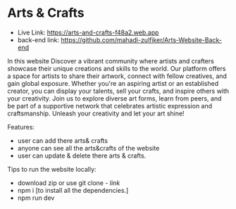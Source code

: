 # Arts & Crafts

- Live Link: https://arts-and-crafts-f48a2.web.app
- back-end link: https://github.com/mahadi-zulfiker/Arts-Website-Back-end

In this website Discover a vibrant community where artists and crafters showcase their unique creations and skills to the world. Our platform offers a space for artists to share their artwork, connect with fellow creatives, and gain global exposure. Whether you're an aspiring artist or an established creator, you can display your talents, sell your crafts, and inspire others with your creativity. Join us to explore diverse art forms, learn from peers, and be part of a supportive network that celebrates artistic expression and craftsmanship. Unleash your creativity and let your art shine!

Features: 
- user can add there arts& crafts
- anyone can see all the arts&crafts of the website
- user can update & delete there arts & crafts.

Tips to run the website locally:
- download zip or use git clone - *link*
- npm i [to install all the dependencies.]
- npm run dev

